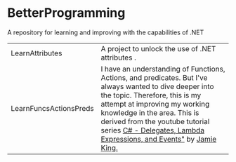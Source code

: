 # BetterProgramming
A repository for learning and improving with the capabilities of .NET 

<table>
    <tr>
        <td>LearnAttributes</td>
        <td>A project to unlock the use of .NET attributes .</td>
    </tr>    
    <tr>
        <td>LearnFuncsActionsPreds</td>
        <td>I have an understanding of Functions, Actions, and predicates. But I've always wanted to dive deeper into the topic. Therefore, this is my attempt at improving my working knowledge in the area. This is derived from the youtube tutorial series <a href="https://www.youtube.com/watch?v=UL2XHN6uJCg&amps;list=PLAE7FECFFFCBE1A54">C# - Delegates, Lambda Expressions, and Events"</a> by <a href="https://www.youtube.com/channel/UCda_RJU9-xB0Hswcrjn4SKw">Jamie King.</a></td>
    </tr>    
    </table>
